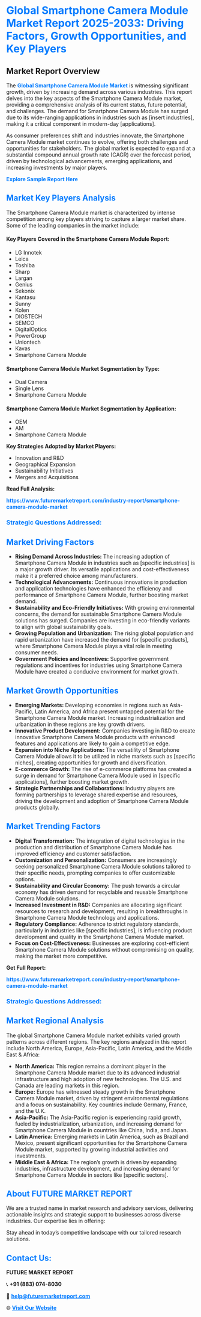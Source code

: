 <h1 style="color: #007BFF;">Global Smartphone Camera Module Market Report 2025-2033: Driving Factors, Growth Opportunities, and Key Players</h1>

<section id="overview">
<h2>Market Report Overview</h2>
<p>The <a href="https://www.futuremarketreport.com/industry-report/smartphone-camera-module-market" style="color: #007BFF; text-decoration: none;"><strong>Global Smartphone Camera Module Market</strong></a> is witnessing significant growth, driven by increasing demand across various industries. This report delves into the key aspects of the Smartphone Camera Module market, providing a comprehensive analysis of its current status, future potential, and challenges. The demand for Smartphone Camera Module has surged due to its wide-ranging applications in industries such as [insert industries], making it a critical component in modern-day [applications].</p>
<p>As consumer preferences shift and industries innovate, the Smartphone Camera Module market continues to evolve, offering both challenges and opportunities for stakeholders. The global market is expected to expand at a substantial compound annual growth rate (CAGR) over the forecast period, driven by technological advancements, emerging applications, and increasing investments by major players.</p>
</section>

<section id="overview">
<p><a href="https://www.futuremarketreport.com/request-sample/reportId=100059" style="color: #007BFF; text-decoration: none;"><strong>Explore Sample Report Here</strong></a></p>
</section>

<section id="key-players">
<h2 style="color: #007BFF;">Market Key Players Analysis</h2>
<p>The Smartphone Camera Module market is characterized by intense competition among key players striving to capture a larger market share. Some of the leading companies in the market include:</p>
<h4>Key Players Covered in the Smartphone Camera Module Report:</h4>
<ul><li>LG Innotek</li><li>Leica</li><li>Toshiba</li><li>Sharp</li><li>Largan</li><li>Genius</li><li>Sekonix</li><li>Kantasu</li><li>Sunny</li><li>Kolen</li><li>DIOSTECH</li><li>SEMCO</li><li>DigitalOptics</li><li>PowerGroup</li><li>Uniontech</li><li>Kavas</li><li>Smartphone Camera Module</li></ul>
<h4>Smartphone Camera Module Market Segmentation by Type:</h4>
<ul><li>Dual Camera</li><li>Single Lens</li><li>Smartphone Camera Module</li></ul>

<h4>Smartphone Camera Module Market Segmentation by Application:</h4>
<ul><li>OEM</li><li>AM</li><li>Smartphone Camera Module</li></ul>
<p><strong>Key Strategies Adopted by Market Players:</strong></p>
<ul>
<li>Innovation and R&D</li>
<li>Geographical Expansion</li>
<li>Sustainability Initiatives</li>
<li>Mergers and Acquisitions</li>
</ul>
</section>

<section>
<p><strong>Read Full Analysis: </strong></p><a href="https://www.futuremarketreport.com/industry-report/smartphone-camera-module-market" style="color: #007BFF; text-decoration: none;"><strong>https://www.futuremarketreport.com/industry-report/smartphone-camera-module-market</strong></a>
<h3 style="color: #007BFF;">Strategic Questions Addressed:</h3>
</section>

<section id="driving-factors">
<h2 style="color: #007BFF;">Market Driving Factors</h2>
<ul>
<li><strong>Rising Demand Across Industries:</strong> The increasing adoption of Smartphone Camera Module in industries such as [specific industries] is a major growth driver. Its versatile applications and cost-effectiveness make it a preferred choice among manufacturers.</li>
<li><strong>Technological Advancements:</strong> Continuous innovations in production and application technologies have enhanced the efficiency and performance of Smartphone Camera Module, further boosting market demand.</li>
<li><strong>Sustainability and Eco-Friendly Initiatives:</strong> With growing environmental concerns, the demand for sustainable Smartphone Camera Module solutions has surged. Companies are investing in eco-friendly variants to align with global sustainability goals.</li>
<li><strong>Growing Population and Urbanization:</strong> The rising global population and rapid urbanization have increased the demand for [specific products], where Smartphone Camera Module plays a vital role in meeting consumer needs.</li>
<li><strong>Government Policies and Incentives:</strong> Supportive government regulations and incentives for industries using Smartphone Camera Module have created a conducive environment for market growth.</li>
</ul>
</section>

<section id="growth-opportunities">
<h2 style="color: #007BFF;">Market Growth Opportunities</h2>
<ul>
<li><strong>Emerging Markets:</strong> Developing economies in regions such as Asia-Pacific, Latin America, and Africa present untapped potential for the Smartphone Camera Module market. Increasing industrialization and urbanization in these regions are key growth drivers.</li>
<li><strong>Innovative Product Development:</strong> Companies investing in R&D to create innovative Smartphone Camera Module products with enhanced features and applications are likely to gain a competitive edge.</li>
<li><strong>Expansion into Niche Applications:</strong> The versatility of Smartphone Camera Module allows it to be utilized in niche markets such as [specific niches], creating opportunities for growth and diversification.</li>
<li><strong>E-commerce Growth:</strong> The rise of e-commerce platforms has created a surge in demand for Smartphone Camera Module used in [specific applications], further boosting market growth.</li>
<li><strong>Strategic Partnerships and Collaborations:</strong> Industry players are forming partnerships to leverage shared expertise and resources, driving the development and adoption of Smartphone Camera Module products globally.</li>
</ul>
</section>

<section id="trending-factors">
<h2 style="color: #007BFF;">Market Trending Factors</h2>
<ul>
<li><strong>Digital Transformation:</strong> The integration of digital technologies in the production and distribution of Smartphone Camera Module has improved efficiency and customer satisfaction.</li>
<li><strong>Customization and Personalization:</strong> Consumers are increasingly seeking personalized Smartphone Camera Module solutions tailored to their specific needs, prompting companies to offer customizable options.</li>
<li><strong>Sustainability and Circular Economy:</strong> The push towards a circular economy has driven demand for recyclable and reusable Smartphone Camera Module solutions.</li>
<li><strong>Increased Investment in R&D:</strong> Companies are allocating significant resources to research and development, resulting in breakthroughs in Smartphone Camera Module technology and applications.</li>
<li><strong>Regulatory Compliance:</strong> Adherence to strict regulatory standards, particularly in industries like [specific industries], is influencing product development and quality in the Smartphone Camera Module market.</li>
<li><strong>Focus on Cost-Effectiveness:</strong> Businesses are exploring cost-efficient Smartphone Camera Module solutions without compromising on quality, making the market more competitive.</li>
</ul>
</section>

<section>
<p><strong>Get Full Report: </strong></p><a href="https://www.futuremarketreport.com/industry-report/smartphone-camera-module-market" style="color: #007BFF; text-decoration: none;"><strong>https://www.futuremarketreport.com/industry-report/smartphone-camera-module-market</strong></a>
<h3 style="color: #007BFF;">Strategic Questions Addressed:</h3>
</section>


<section id="regional-analysis">
<h2 style="color: #007BFF;">Market Regional Analysis</h2>
<p>The global Smartphone Camera Module market exhibits varied growth patterns across different regions. The key regions analyzed in this report include North America, Europe, Asia-Pacific, Latin America, and the Middle East & Africa:</p>
<ul>
<li><strong>North America:</strong> This region remains a dominant player in the Smartphone Camera Module market due to its advanced industrial infrastructure and high adoption of new technologies. The U.S. and Canada are leading markets in this region.</li>
<li><strong>Europe:</strong> Europe has witnessed steady growth in the Smartphone Camera Module market, driven by stringent environmental regulations and a focus on sustainability. Key countries include Germany, France, and the U.K.</li>
<li><strong>Asia-Pacific:</strong> The Asia-Pacific region is experiencing rapid growth, fueled by industrialization, urbanization, and increasing demand for Smartphone Camera Module in countries like China, India, and Japan.</li>
<li><strong>Latin America:</strong> Emerging markets in Latin America, such as Brazil and Mexico, present significant opportunities for the Smartphone Camera Module market, supported by growing industrial activities and investments.</li>
<li><strong>Middle East & Africa:</strong> The region’s growth is driven by expanding industries, infrastructure development, and increasing demand for Smartphone Camera Module in sectors like [specific sectors].</li>
</ul>
</section>

<footer>
<h2 style="color: #007BFF;">About FUTURE MARKET REPORT</h2>
<p>We are a trusted name in market research and advisory services, delivering actionable insights and strategic support to businesses across diverse industries. Our expertise lies in offering:</p>

<p>Stay ahead in today’s competitive landscape with our tailored research solutions.</p>

<h2 style="color: #007BFF;">Contact Us:</h2>
<p><strong>FUTURE MARKET REPORT</strong></p>
<p>📞 <strong>+91 (883) 074-8030</strong></p>
<p>📧 <strong><a href="mailto:help@futuremarketreport.com" style="color: #007BFF;">help@futuremarketreport.com</a></strong></p>
<p>🌐 <strong><a href="https://www.futuremarketreport.com/" style="color: #007BFF;">Visit Our Website</a></strong></p>
</footer>